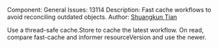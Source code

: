 Component: General
Issues: 13114
Description: Fast cache workflows to avoid reconciling outdated objects.
Author: [Shuangkun Tian](https://github.com/shuangkun)

Use a thread-safe cache.Store to cache the latest workflow. On read, compare fast-cache and informer resourceVersion and use the newer.
